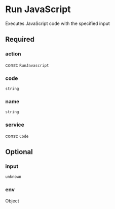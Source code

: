 # Run JavaScript

Executes JavaScript code with the specified input

## Required

### action

const: `RunJavascript`

### code

`string`

### name

`string`

### service

const: `Code`

## Optional

### input

`unknown`

### env

Object
